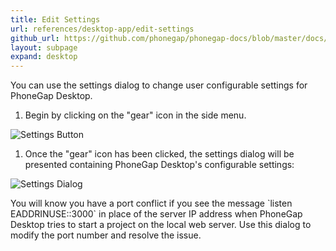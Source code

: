 ```yaml
---
title: Edit Settings
url: references/desktop-app/edit-settings
github_url: https://github.com/phonegap/phonegap-docs/blob/master/docs/3-references/desktop-app/8-edit-settings.html.md
layout: subpage
expand: desktop
---
```


You can use the settings dialog to change user configurable settings for PhoneGap Desktop.

1. Begin by clicking on the "gear" icon in the side menu.

  ![Settings Button](/images/docs-settings-button.png)

1. Once the "gear" icon has been clicked, the settings dialog will be presented containing PhoneGap Desktop's configurable settings:

  ![Settings Dialog](/images/docs-settings-dialog.png)

<div class="alert--warning">You will know you have a port conflict if you see the message `listen EADDRINUSE::3000` in place of the server IP address when PhoneGap Desktop tries to start a project on the local web server. Use this dialog to modify the port number and resolve the issue.  </div>
